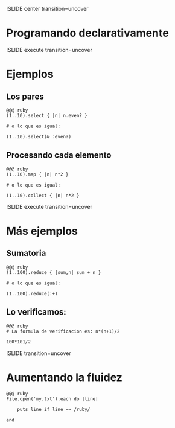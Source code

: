 !SLIDE center transition=uncover
# Programando declarativamente
!SLIDE execute transition=uncover
# Ejemplos
## Los pares
	@@@ ruby
	(1..10).select { |n| n.even? }
	
	# o lo que es igual:
	
	(1..10).select(& :even?)

## Procesando cada elemento
	@@@ ruby
	(1..10).map { |n| n*2 }
	
	# o lo que es igual:
	
	(1..10).collect { |n| n*2 }
!SLIDE execute transition=uncover
# Más ejemplos
## Sumatoria

	@@@ ruby
	(1..100).reduce { |sum,n| sum + n }
	
	# o lo que es igual:
	
	(1..100).reduce(:+)

## Lo verificamos:
	@@@ ruby
	# La formula de verificacion es: n*(n+1)/2
	
	100*101/2

!SLIDE transition=uncover
# Aumentando la fluidez
	@@@ ruby
	File.open('my.txt').each do |line|
	
		puts line if line =~ /ruby/
	
	end

